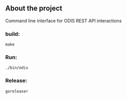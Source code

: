 ## About the project
Command line interface for ODIS REST API interactions

### build:
```
make
```

### Run:
```
./bin/odis
```

### Release:
```
goreleaser
```
